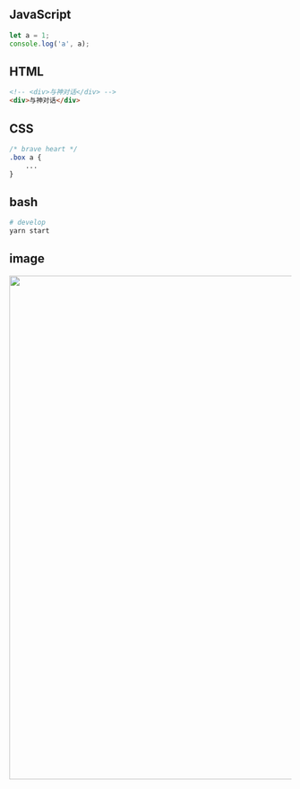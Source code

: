 ## JavaScript

```js
let a = 1;
console.log('a', a);
```

## HTML

```html
<!-- <div>与神对话</div> -->
<div>与神对话</div>
```

## CSS

```css
/* brave heart */
.box a {
    ...
}
```

## bash

```bash
# develop
yarn start
```

## image
<p align="center">
  <img width="900" src="https://timgsa.baidu.com/timg?image&quality=80&size=b9999_10000&sec=1593767765596&di=61b5705721b49f9059e146609c62f3e3&imgtype=0&src=http%3A%2F%2Fimg3.imgtn.bdimg.com%2Fit%2Fu%3D2564961638%2C1574001797%26fm%3D214%26gp%3D0.jpg">
</p>


